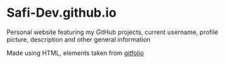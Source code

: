# Safi-Dev.github.io
Personal website featuring my GitHub projects, current username, profile picture, description and other general information

Made using HTML, elements taken from [gitfolio](https://github.com/imfunniee/gitfolio)
